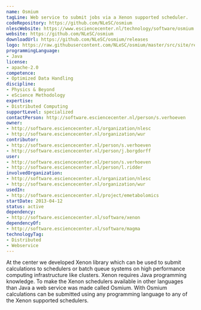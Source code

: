 ```yaml
---
name: Osmium
tagLine: Web service to submit jobs via a Xenon supported scheduler.
codeRepository: https://github.com/NLeSC/osmium
nlescWebsite: https://www.esciencecenter.nl/technology/software/osmium
website: https://github.com/NLeSC/osmium
downloadUrl: https://github.com/NLeSC/osmium/releases
logo: https://raw.githubusercontent.com/NLeSC/osmium/master/src/site/resources/images/logo.png
programmingLanguage:
- Java
license:
- apache-2.0
competence:
- Optimized Data Handling
discipline:
- Physics & Beyond
- eScience Methodology
expertise:
- Distributed Computing
supportLevel: specialized
contactPerson: http://software.esciencecenter.nl/person/s.verhoeven
owner:
- http://software.esciencecenter.nl/organization/nlesc
- http://software.esciencecenter.nl/organization/wur
contributor:
- http://software.esciencecenter.nl/person/s.verhoeven
- http://software.esciencecenter.nl/person/j.borgdorff
user:
- http://software.esciencecenter.nl/person/s.verhoeven
- http://software.esciencecenter.nl/person/l.ridder
involvedOrganization:
- http://software.esciencecenter.nl/organization/nlesc
- http://software.esciencecenter.nl/organization/wur
usedIn:
- http://software.esciencecenter.nl/project/emetabolomics
startDate: 2013-04-12
status: active
dependency:
- http://software.esciencecenter.nl/software/xenon
dependencyOf:
- http://software.esciencecenter.nl/software/magma
technologyTag:
- Distributed
- Webservice
---
```

At the center we developed Xenon library which can be used to submit calculations to schedulers or batch queue systems on high performance computing infrastructure like clusters. Xenon requires Java programming knowledge. To make the Xenon schedulers available in other languages than Java a web service was made called Osmium. With Osmium calculations can be submitted using any programming language to any of the Xenon supported schedulers.
